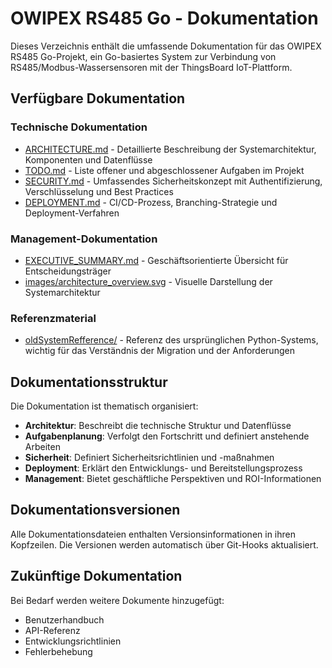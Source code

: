 <!-- Version: 0.1.5 | Last Updated: 2025-05-19 14:50:14 UTC -->

# OWIPEX RS485 Go - Dokumentation

Dieses Verzeichnis enthält die umfassende Dokumentation für das OWIPEX RS485 Go-Projekt, ein Go-basiertes System zur Verbindung von RS485/Modbus-Wassersensoren mit der ThingsBoard IoT-Plattform.

## Verfügbare Dokumentation

### Technische Dokumentation

- [ARCHITECTURE.md](ARCHITECTURE.md) - Detaillierte Beschreibung der Systemarchitektur, Komponenten und Datenflüsse
- [TODO.md](TODO.md) - Liste offener und abgeschlossener Aufgaben im Projekt
- [SECURITY.md](SECURITY.md) - Umfassendes Sicherheitskonzept mit Authentifizierung, Verschlüsselung und Best Practices
- [DEPLOYMENT.md](DEPLOYMENT.md) - CI/CD-Prozess, Branching-Strategie und Deployment-Verfahren

### Management-Dokumentation

- [EXECUTIVE_SUMMARY.md](EXECUTIVE_SUMMARY.md) - Geschäftsorientierte Übersicht für Entscheidungsträger
- [images/architecture_overview.svg](images/architecture_overview.svg) - Visuelle Darstellung der Systemarchitektur

### Referenzmaterial

- [oldSystemRefference/](oldSystemRefference/) - Referenz des ursprünglichen Python-Systems, wichtig für das Verständnis der Migration und der Anforderungen

## Dokumentationsstruktur

Die Dokumentation ist thematisch organisiert:

- **Architektur**: Beschreibt die technische Struktur und Datenflüsse
- **Aufgabenplanung**: Verfolgt den Fortschritt und definiert anstehende Arbeiten
- **Sicherheit**: Definiert Sicherheitsrichtlinien und -maßnahmen
- **Deployment**: Erklärt den Entwicklungs- und Bereitstellungsprozess
- **Management**: Bietet geschäftliche Perspektiven und ROI-Informationen

## Dokumentationsversionen

Alle Dokumentationsdateien enthalten Versionsinformationen in ihren Kopfzeilen. Die Versionen werden automatisch über Git-Hooks aktualisiert.

## Zukünftige Dokumentation

Bei Bedarf werden weitere Dokumente hinzugefügt:

- Benutzerhandbuch 
- API-Referenz
- Entwicklungsrichtlinien
- Fehlerbehebung 